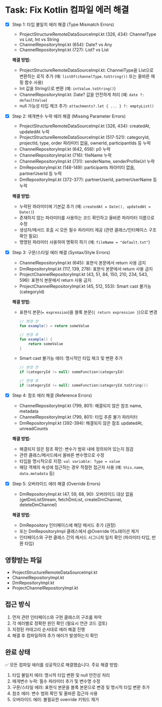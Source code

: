 # Task: Fix Kotlin 컴파일 에러 해결

- [x] Step 1: 타입 불일치 에러 해결 (Type Mismatch Errors)
  - ProjectStructureRemoteDataSourceImpl.kt (326, 434): ChannelType vs List<String>, Int vs String
  - ChannelRepositoryImpl.kt (654): Date? vs Any
  - ChannelRepositoryImpl.kt (727): List<MessageAttachment>? vs List<MessageAttachment>
  
  **해결 방법:**
  - ProjectStructureRemoteDataSourceImpl.kt: ChannelType을 List<String>으로 변환하는 로직 추가 (예: `listOf(channelType.toString())` 또는 올바른 매핑 함수 사용)
  - Int 값을 String으로 변환 (예: `intValue.toString()`)
  - ChannelRepositoryImpl.kt: Date? 값을 안전하게 처리 (예: `date ?: defaultValue`)
  - null 가능성 타입 체크 추가: `attachments?.let { ... } ?: emptyList()`

- [x] Step 2: 매개변수 누락 에러 해결 (Missing Parameter Errors)
  - ProjectStructureRemoteDataSourceImpl.kt (326, 434): createdAt, updatedAt 누락
  - ProjectStructureRemoteDataSourceImpl.kt (517-521): categoryId, projectId, type, order 파라미터 없음, ownerId, participantIds 등 누락
  - ChannelRepositoryImpl.kt (642, 656): p0 누락
  - ChannelRepositoryImpl.kt (716): fileName 누락
  - ChannelRepositoryImpl.kt (731): senderName, senderProfileUrl 누락
  - DmRepositoryImpl.kt (148-149): participants 파라미터 없음, partnerUserId 등 누락
  - DmRepositoryImpl.kt (372-377): partnerUserId, partnerUserName 등 누락
  
  **해결 방법:**
  - 누락된 파라미터에 기본값 추가 (예: `createdAt = Date(), updatedAt = Date()`)
  - 존재하지 않는 파라미터를 사용하는 코드 확인하고 올바른 파라미터 이름으로 수정
  - 생성자/메서드 호출 시 모든 필수 파라미터 제공 (관련 클래스/인터페이스 구조 확인 필요)
  - 명명된 파라미터 사용하여 명확히 하기 (예: `fileName = "default.txt"`)

- [x] Step 3: 구문/스타일 에러 해결 (Syntax/Style Errors)
  - ChannelRepositoryImpl.kt (645): 표현식 본문에서 return 사용 금지
  - DmRepositoryImpl.kt (117, 139, 278): 표현식 본문에서 return 사용 금지
  - ProjectChannelRepositoryImpl.kt (43, 51, 84, 150, 210, 234, 543, 596): 표현식 본문에서 return 사용 금지
  - ProjectChannelRepositoryImpl.kt (45, 512, 553): Smart cast 불가능 (categoryId)
  
  **해결 방법:**
  - 표현식 본문(`= expression`)을 블록 본문(`{ return expression }`)으로 변경
    ```kotlin
    // 변경 전
    fun example() = return someValue
    
    // 변경 후
    fun example() { 
        return someValue 
    }
    ```
  - Smart cast 불가능 에러: 명시적인 타입 체크 및 변환 추가
    ```kotlin
    // 변경 전
    if (categoryId != null) someFunction(categoryId)
    
    // 변경 후
    if (categoryId != null) someFunction(categoryId.toString())
    ```

- [x] Step 4: 참조 에러 해결 (Reference Errors)
  - ChannelRepositoryImpl.kt (799, 801): 해결되지 않은 참조 name, metadata
  - ChannelRepositoryImpl.kt (799, 801): 타입 추론 불가 파라미터
  - DmRepositoryImpl.kt (392-394): 해결되지 않은 참조 updatedAt, unreadCounts
  
  **해결 방법:**
  - 해결되지 않은 참조 확인: 변수가 범위 내에 정의되어 있는지 점검
  - 관련 클래스/메서드에서 올바른 변수명으로 수정
  - 타입을 명시적으로 지정: `val variable: Type = value`
  - 해당 객체의 속성에 접근하는 경우 적절한 접근자 사용 (예: `this.name`, `data.metadata` 등)

- [x] Step 5: 오버라이드 에러 해결 (Override Errors)
  - DmRepositoryImpl.kt (47, 59, 68, 90): 오버라이드 대상 없음 (getDmListStream, fetchDmList, createDmChannel, deleteDmChannel)
  
  **해결 방법:**
  - DmRepository 인터페이스에 해당 메서드 추가 (권장)
  - 또는 DmRepositoryImpl 클래스에서 @Override 어노테이션 제거
  - 인터페이스와 구현 클래스 간의 메서드 시그니처 일치 확인 (파라미터 타입, 반환 타입)

## 영향받는 파일
- ProjectStructureRemoteDataSourceImpl.kt
- ChannelRepositoryImpl.kt
- DmRepositoryImpl.kt 
- ProjectChannelRepositoryImpl.kt

## 접근 방식
1. 먼저 관련 인터페이스와 구현 클래스의 구조를 파악
2. 각 에러별로 정확한 원인 확인 (필요시 연관 코드 검토)
3. 지정된 카테고리 순서대로 에러 해결 진행
4. 해결 후 컴파일하여 추가 에러가 발생하는지 확인

## 완료 상태
✅ 모든 컴파일 에러를 성공적으로 해결했습니다. 주요 해결 방법:
1. 타입 불일치 에러: 명시적 타입 변환 및 null 안전성 처리
2. 매개변수 누락: 필수 파라미터 추가 및 변수명 수정
3. 구문/스타일 에러: 표현식 본문을 블록 본문으로 변경 및 명시적 타입 변환 추가
4. 참조 에러: 변수 범위 확인 및 올바른 접근자 사용
5. 오버라이드 에러: 불필요한 override 키워드 제거 